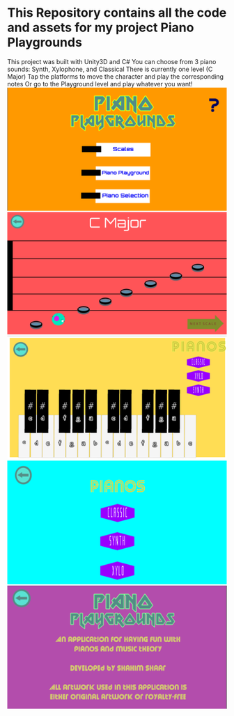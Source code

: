 # This Repository contains all the code and assets for my project Piano Playgrounds
This project was built with Unity3D and C#
You can choose from 3 piano sounds: Synth, Xylophone, and Classical
There is currently one level (C Major)
Tap the platforms  to move the character and play the corresponding notes
Or go to the Playground level and play whatever you want!
![Main Menu](/Assets/images/MainMenu.PNG)
![First Level](/Assets/images/FirstLevel.PNG)
![The Playground](/Assets/images/Playground.PNG)
![Piano Selection Screen](/Assets/images/PianoSelect.PNG)
![About](/Assets/images/About.PNG)


